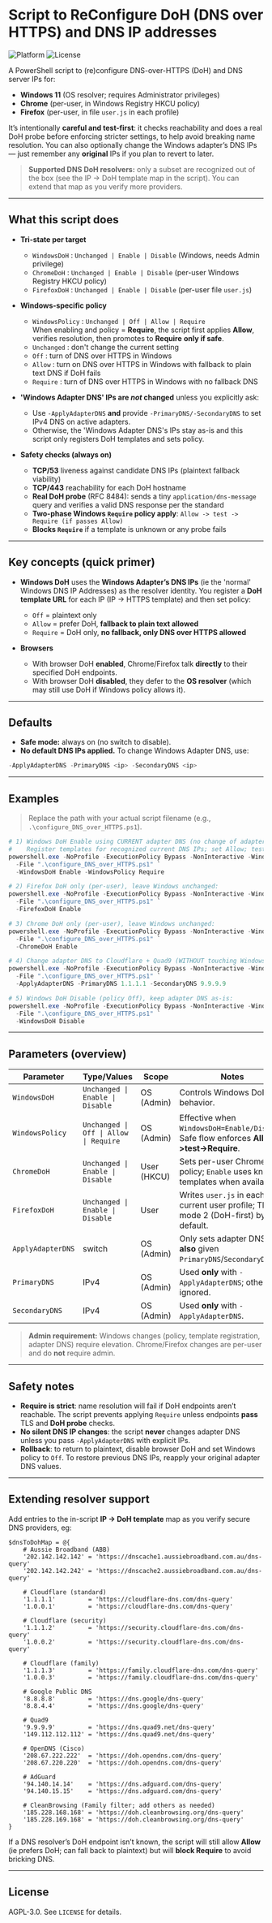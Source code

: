 # Script to ReConfigure DoH (DNS over HTTPS) and DNS IP addresses

![Platform](https://img.shields.io/badge/platform-Windows%2011-lightgrey) ![License](https://img.shields.io/badge/license-AGPL--3.0-green)

A PowerShell script to (re)configure DNS-over-HTTPS (DoH) and DNS server IPs for:

- **Windows 11** (OS resolver; requires Administrator privileges)
- **Chrome** (per-user, in Windows Registry HKCU policy)
- **Firefox** (per-user, in file `user.js` in each profile)

It’s intentionally **careful and test-first**: it checks reachability and does a real DoH probe before enforcing stricter settings, to help avoid breaking name resolution.
You can also optionally change the Windows adapter’s DNS IPs — just remember any **original** IPs if you plan to revert to later.

> **Supported DNS DoH resolvers:** only a subset are recognized out of the box (see the IP -> DoH template map in the script). You can extend that map as you verify more providers.

---

## What this script does

- **Tri-state per target**
  - `WindowsDoH` : `Unchanged | Enable | Disable` (Windows, needs Admin privilege)
  - `ChromeDoH`  : `Unchanged | Enable | Disable` (per-user Windows Registry HKCU policy)
  - `FirefoxDoH` : `Unchanged | Enable | Disable` (per-user file `user.js`)

- **Windows-specific policy**
  - `WindowsPolicy` : `Unchanged | Off | Allow | Require`  
    When enabling and policy = **Require**, the script first applies **Allow**, verifies resolution, then promotes to **Require** **only if safe**.
  - `Unchanged` : don't change the current setting
  - `Off`     : turn of DNS over HTTPS in Windows
  - `Allow`   : turn on DNS over HTTPS in Windows with fallback to plain text DNS if DoH fails
  - `Require` : turn of DNS over HTTPS in Windows with no fallback DNS

- **'Windows Adapter DNS' IPs are *not* changed** unless you explicitly ask:
  - Use `-ApplyAdapterDNS` **and** provide `-PrimaryDNS/-SecondaryDNS` to set IPv4 DNS on active adapters.
  - Otherwise, the 'Windows Adapter DNS's IPs stay as-is and this script only registers DoH templates and sets policy.

- **Safety checks (always on)**
  - **TCP/53** liveness against candidate DNS IPs (plaintext fallback viability)
  - **TCP/443** reachability for each DoH hostname
  - **Real DoH probe** (RFC 8484): sends a tiny `application/dns-message` query and verifies a valid DNS response per the standard
  - **Two-phase Windows `Require` policy apply**: `Allow -> test -> Require (if passes Allow)`
  - **Blocks `Require`** if a template is unknown or any probe fails

---

## Key concepts (quick primer)

- **Windows DoH** uses the **Windows Adapter’s DNS IPs** (ie the 'normal' Windows DNS IP Addresses) as the resolver identity. You register a **DoH template URL** for each IP (IP -> HTTPS template) and then set policy:
  - `Off` = plaintext only
  - `Allow` = prefer DoH, **fallback to plain text allowed**
  - `Require` = DoH only, **no fallback, only DNS over HTTPS allowed**

- **Browsers**
  - With browser DoH **enabled**, Chrome/Firefox talk **directly** to their specified DoH endpoints.
  - With browser DoH **disabled**, they defer to the **OS resolver** (which may still use DoH if Windows policy allows it).

---

## Defaults

- **Safe mode:** always on (no switch to disable).
- **No default DNS IPs applied.** To change Windows Adapter DNS, use:

```powershell
-ApplyAdapterDNS -PrimaryDNS <ip> -SecondaryDNS <ip>
```

---

## Examples

> Replace the path with your actual script filename (e.g., `.\configure_DNS_over_HTTPS.ps1`).

```powershell
# 1) Windows DoH Enable using CURRENT adapter DNS (no change of adapter IPs):
#    Register templates for recognized current DNS IPs; set Allow; test; promote to Require.
powershell.exe -NoProfile -ExecutionPolicy Bypass -NonInteractive -WindowStyle Hidden `
  -File ".\configure_DNS_over_HTTPS.ps1" `
  -WindowsDoH Enable -WindowsPolicy Require
```

```powershell
# 2) Firefox DoH only (per-user), leave Windows unchanged:
powershell.exe -NoProfile -ExecutionPolicy Bypass -NonInteractive -WindowStyle Hidden `
  -File ".\configure_DNS_over_HTTPS.ps1" `
  -FirefoxDoH Enable
```

```powershell
# 3) Chrome DoH only (per-user), leave Windows unchanged:
powershell.exe -NoProfile -ExecutionPolicy Bypass -NonInteractive -WindowStyle Hidden `
  -File ".\configure_DNS_over_HTTPS.ps1" `
  -ChromeDoH Enable
```

```powershell
# 4) Change adapter DNS to Cloudflare + Quad9 (WITHOUT touching Windows DoH policy):
powershell.exe -NoProfile -ExecutionPolicy Bypass -NonInteractive -WindowStyle Hidden `
  -File ".\configure_DNS_over_HTTPS.ps1" `
  -ApplyAdapterDNS -PrimaryDNS 1.1.1.1 -SecondaryDNS 9.9.9.9
```

```powershell
# 5) Windows DoH Disable (policy Off), keep adapter DNS as-is:
powershell.exe -NoProfile -ExecutionPolicy Bypass -NonInteractive -WindowStyle Hidden `
  -File ".\configure_DNS_over_HTTPS.ps1" `
  -WindowsDoH Disable
```

---

## Parameters (overview)

| Parameter         | Type/Values                         | Scope        | Notes |
|-------------------|-------------------------------------|--------------|-------|
| `WindowsDoH`      | `Unchanged \| Enable \| Disable`    | OS (Admin)   | Controls Windows DoH behavior. |
| `WindowsPolicy`   | `Unchanged \| Off \| Allow \| Require` | OS (Admin) | Effective when `WindowsDoH=Enable/Disable`. Safe flow enforces **Allow->test->Require**. |
| `ChromeDoH`       | `Unchanged \| Enable \| Disable`    | User (HKCU)  | Sets per-user Chrome policy; `Enable` uses known templates when available. |
| `FirefoxDoH`      | `Unchanged \| Enable \| Disable`    | User         | Writes `user.js` in each current user profile; TRR mode 2 (DoH-first) by default. |
| `ApplyAdapterDNS` | switch                              | OS (Admin)   | Only sets adapter DNS if **also** given `PrimaryDNS`/`SecondaryDNS`. |
| `PrimaryDNS`      | IPv4                                | OS (Admin)   | Used **only** with `-ApplyAdapterDNS`; otherwise ignored. |
| `SecondaryDNS`    | IPv4                                | OS (Admin)   | Used **only** with `-ApplyAdapterDNS`. |

> **Admin requirement:** Windows changes (policy, template registration, adapter DNS) require elevation. Chrome/Firefox changes are per-user and do **not** require admin.

---

## Safety notes

- **Require is strict**: name resolution will fail if DoH endpoints aren’t reachable. The script prevents applying `Require` unless endpoints **pass** TLS and **DoH probe** checks.
- **No silent DNS IP changes**: the script **never** changes adapter DNS unless you pass `-ApplyAdapterDNS` with explicit IPs.
- **Rollback**: to return to plaintext, disable browser DoH and set Windows policy to `Off`. To restore previous DNS IPs, reapply your original adapter DNS values.

---

## Extending resolver support

Add entries to the in-script **IP -> DoH template** map as you verify secure DNS providers, eg:

```
$dnsToDohMap = @{
    # Aussie Broadband (ABB)
    '202.142.142.142' = 'https://dnscache1.aussiebroadband.com.au/dns-query'
    '202.142.142.242' = 'https://dnscache2.aussiebroadband.com.au/dns-query'

    # Cloudflare (standard)
    '1.1.1.1'         = 'https://cloudflare-dns.com/dns-query'
    '1.0.0.1'         = 'https://cloudflare-dns.com/dns-query'

    # Cloudflare (security)
    '1.1.1.2'         = 'https://security.cloudflare-dns.com/dns-query'
    '1.0.0.2'         = 'https://security.cloudflare-dns.com/dns-query'

    # Cloudflare (family)
    '1.1.1.3'         = 'https://family.cloudflare-dns.com/dns-query'
    '1.0.0.3'         = 'https://family.cloudflare-dns.com/dns-query'

    # Google Public DNS
    '8.8.8.8'         = 'https://dns.google/dns-query'
    '8.8.4.4'         = 'https://dns.google/dns-query'

    # Quad9
    '9.9.9.9'         = 'https://dns.quad9.net/dns-query'
    '149.112.112.112' = 'https://dns.quad9.net/dns-query'

    # OpenDNS (Cisco)
    '208.67.222.222'  = 'https://doh.opendns.com/dns-query'
    '208.67.220.220'  = 'https://doh.opendns.com/dns-query'

    # AdGuard
    '94.140.14.14'    = 'https://dns.adguard.com/dns-query'
    '94.140.15.15'    = 'https://dns.adguard.com/dns-query'

    # CleanBrowsing (Family filter; add others as needed)
    '185.228.168.168' = 'https://doh.cleanbrowsing.org/dns-query'
    '185.228.169.168' = 'https://doh.cleanbrowsing.org/dns-query'
}
```

If a DNS resolver’s DoH endpoint isn’t known, the script will still allow **Allow** (ie prefers DoH; can fall back to plaintext) but will **block Require** to avoid bricking DNS.

---

## License

AGPL-3.0. See `LICENSE` for details.
